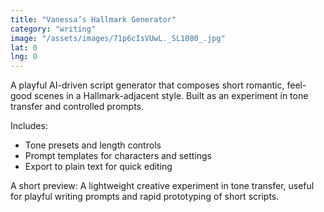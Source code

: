 ```yaml
---
title: "Vanessa’s Hallmark Generator"
category: "writing"
image: "/assets/images/71p6cIsVUwL._SL1080_.jpg"
lat: 0
lng: 0
---
```


A playful AI-driven script generator that composes short romantic, feel-good scenes in a Hallmark-adjacent style. Built as an experiment in tone transfer and controlled prompts.

Includes:

- Tone presets and length controls
- Prompt templates for characters and settings
- Export to plain text for quick editing

A short preview: A lightweight creative experiment in tone transfer, useful for playful writing prompts and rapid prototyping of short scripts.

